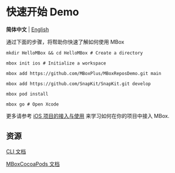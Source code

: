 # 快速开始 Demo

**简体中文** | [English](https://github.com/MBoxPlus/mbox/wiki/Quick-Start-Demo)

通过下面的步骤，将帮助你快速了解如何使用 MBox

```shell
mkdir HelloMBox && cd HelloMBox # Create a directory

mbox init ios # Initialize a workspace

mbox add https://github.com/MBoxPlus/MBoxReposDemo.git main

mbox add https://github.com/SnapKit/SnapKit.git develop

mbox pod install

mbox go # Open Xcode
```

更多请参考 [iOS 项目的接入与使用](Getting-Started-iOS-cn.md) 来学习如何在你的项目中接入 MBox.

## 资源

[CLI 文档](https://github.com/MBoxPlus/mbox/wiki/CLI-documentation)

[MBoxCocoaPods 文档](https://github.com/MBoxPlus/mbox-cocoapods)
